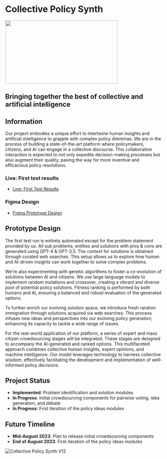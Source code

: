 # Collective Policy Synth
<img src="https://github.com/CitizensFoundation/collective-policy-synth/assets/43699/40c74912-7465-4505-8497-4d0819d167d6" width="360" height="203">

## Bringing together the best of collective and artificial intelligence

## Information
Our project embodies a unique effort to intertwine human insights and artificial intelligence to grapple with complex policy dilemmas. We are in the process of building a state-of-the-art platform where policymakers, citizens, and AI can engage in a collective discourse. This collaborative interaction is expected to not only expedite decision-making processes but also augment their quality, paving the way for more inventive and efficacious policy resolutions.

### Live: First test results
- [Live: First Test Results](https://collective-policy-synth.citizens.is/projects/1/)

### Figma Design
- [Figma Prototype Design](https://www.figma.com/file/ekIKXfT3tL8Ab7MoLSnjnN/Collective-Policy-Synth-V10)

## Prototype Design
The first test run is entirely automated except for the problem statement provided by us. All sub problems, entities and solutions with pros & cons are generated using GPT-4 & GPT-3.5. The context for solutions is obtained through curated web searches. This setup allows us to explore how human and AI-driven insights can work together to solve complex problems.

We're also experimenting with genetic algorithms to foster a co-evolution of solutions between AI and citizens. We use large language models to implement random mutations and crossover, creating a vibrant and diverse pool of potential policy solutions. Fitness ranking is performed by both humans and AI, ensuring a balanced and robust evaluation of the generated options.

To further enrich our evolving solution space, we introduce fresh random immigration through solutions acquired via web searches. This process infuses new ideas and perspectives into our evolving policy generation, enhancing its capacity to tackle a wide range of issues.

For the real-world application of our platform, a series of expert and mass citizen crowdsourcing stages will be integrated. These stages are designed to accompany the AI-generated and ranked options. This multifaceted approach combines collective human insights, expert opinions, and machine intelligence. Our model leverages technology to harness collective wisdom, effectively facilitating the development and implementation of well-informed policy decisions.

## Project Status
- **Implemented**: Problem identification and solution modules 
- **In Progress**: Initial crowdsourcing components for pairwise voting, idea generation, and debate
- **In Progress**: First iteration of the policy ideas modules

## Future Timeline
- **Mid-August 2023**: Plan to release initial crowdsourcing components
- **End of August 2023**: First iteration of the policy ideas modules

![Collective Policy Synth V12](https://github.com/CitizensFoundation/collective-policy-synth/assets/43699/ed7ee83b-fffb-4195-a4b8-ba70fc52e954)
